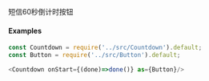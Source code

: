 
短信60秒倒计时按钮

#### Examples

```js
const Countdown = require('../src/Countdown').default;
const Button = require('../src/Button').default;

<Countdown onStart={(done)=>done()} as={Button}/>
```
